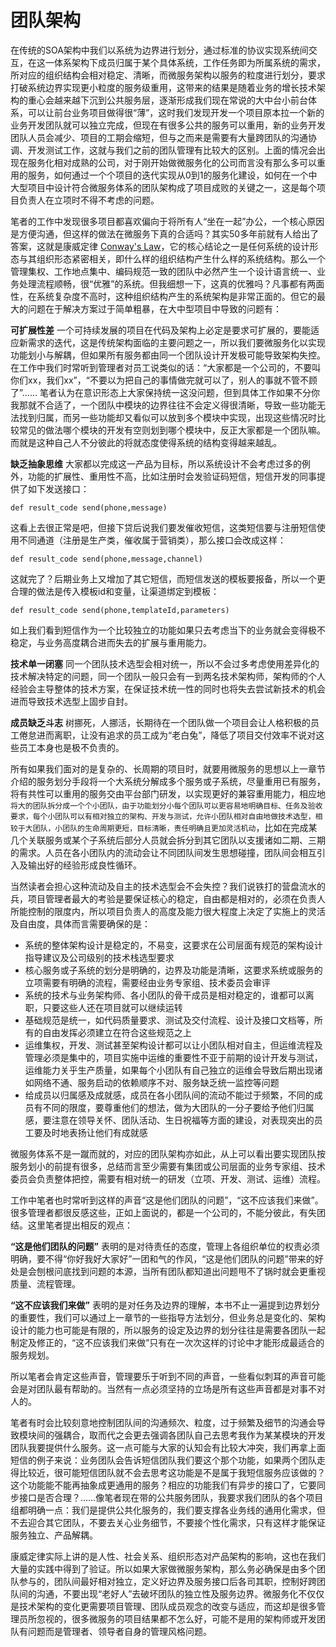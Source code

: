 # 团队架构

在传统的SOA架构中我们以系统为边界进行划分，通过标准的协议实现系统间交互，在这一体系架构下成员归属于某个具体系统，工作任务即为所属系统的需求，所对应的组织结构会相对稳定、清晰，而微服务架构以服务的粒度进行划分，要求打破系统边界实现更小粒度的服务级重用，这带来的结果是随着业务的增长技术架构的重心会越来越下沉到公共服务层，逐渐形成我们现在常说的大中台小前台体系，可以让前台业务项目做得很“薄”，这时我们发现开发一个项目原本拉一个新的业务开发团队就可以独立完成，但现在有很多公共的服务可以重用，新的业务开发团队人员会减少、项目的工期会缩短，但与之而来是需要有大量跨团队的沟通协调、开发测试工作，这就与我们之前的团队管理有比较大的区别。上面的情况会出现在服务化相对成熟的公司，对于刚开始做微服务化的公司而言没有那么多可以重用的服务，如何通过一个个项目的迭代实现从0到1的服务化建设，如何在一个中大型项目中设计符合微服务体系的团队架构成了项目成败的关键之一，这是每个项目负责人在立项时不得不考虑的问题。

笔者的工作中发现很多项目都喜欢偏向于将所有人“坐在一起”办公，一个核心原因是方便沟通，但这样的做法在微服务下真的合适吗？其实50多年前就有人给出了答案，这就是康威定律 [Conway's Law](http://www.melconway.com/Home/Conways_Law.html)，它的核心结论之一是任何系统的设计形态与其组织形态紧密相关，即什么样的组织结构产生什么样的系统结构。那么一个管理集权、工作地点集中、编码规范一致的团队中必然产生一个设计语言统一、业务处理流程顺畅，很“优雅”的系统。但我细想一下，这真的优雅吗？凡事都有两面性，在系统复杂度不高时，这种组织结构产生的系统架构是非常正面的。但它的最大的问题在于解决方案过于简单粗暴，在大中型项目中导致的问题有：

**可扩展性差** 一个可持续发展的项目在代码及架构上必定是要求可扩展的，要能适应新需求的迭代，这是传统架构面临的主要问题之一，所以我们要微服务化以实现功能划小与解耦，但如果所有服务都由同一个团队设计开发极可能导致架构失控。在工作中我们时常听到管理者对员工说类似的话：“大家都是一个公司的，不要叫你们xx，我们xx”，“不要以为把自己的事情做完就可以了，别人的事就不管不顾了”…… 笔者认为在意识形态上大家保持统一这没问题，但到具体工作如果不分你我那就不合适了，一个团队中模块的边界往往不会定义得很清晰，导致一些功能无法找到归属，而另一些功能却又看似可以放到多个模块中实现，出现这些情况时比较常见的做法哪个模块的开发有空则划到哪个模块中，反正大家都是一个团队嘛。而就是这种自己人不分彼此的将就态度使得系统的结构变得越来越乱。

**缺乏抽象思维** 大家都以完成这一产品为目标，所以系统设计不会考虑过多的例外，功能的扩展性、重用性不高，比如注册时会发验证码短信，短信开发的同事提供了如下发送接口：

    def result_code send(phone,message)

这看上去很正常是吧，但接下贷后说我们要发催收短信，这类短信要与注册短信使用不同通道（注册是生产类，催收属于营销类），那么接口会改成这样：

    def result_code send(phone,message,channel)

这就完了？后期业务上又增加了其它短信，而短信发送的模板要报备，所以一个更合理的做法是传入模板id和变量，让渠道绑定到模板：

    def result_code send(phone,templateId,parameters)

如上我们看到短信作为一个比较独立的功能如果只去考虑当下的业务就会变得极不稳定，与业务高度耦合进而失去的扩展与重用能力。

**技术单一闭塞** 同一个团队技术选型会相对统一，所以不会过多考虑使用差异化的技术解决特定的问题，同一个团队一般只会有一到两名技术架构师，架构师的个人经验会主导整体的技术方案，在保证技术统一性的同时也将失去尝试新技术的机会进而导致技术选型上固步自封。

**成员缺乏斗志** 树挪死，人挪活，长期待在一个团队做一个项目会让人格积极的员工倦怠进而离职，让没有追求的员工成为“老白兔”，降低了项目交付效率不说对这些员工本身也是极不负责的。

所有如果我们面对的是复杂的、长周期的项目时，就要用微服务的思想以上一章节介绍的服务划分手段将一个大系统分解成多个服务或子系统，尽量重用已有服务，将有共性可以重用的服务交由平台部门研发，以实现更好的兼容重用能力，相应地 ``将大的团队拆分成一个个小团队，由于功能划分小每个团队可以更容易地明确目标、任务及验收要求，每个小团队可以有相对独立的架构、开发与测试，允许小团队相对自由地做技术选型，相较于大团队，小团队的生命周期更短，目标清晰，责任明确且更加灵活机动``，比如在完成某几个关联服务或某个子系统后部分人员就会拆分到其它团队以支援诸如二期、三期的需求。人员在各小团队内的流动会让不同团队间发生思想碰撞，团队间会相互引入及输出好的经验形成良性循环。

当然读者会担心这种流动及自主的技术选型会不会失控？我们说铁打的营盘流水的兵，项目管理者最大的考验是要保证核心的稳定，自由都是相对的，必须在负责人所能控制的限度内，所以项目负责人的高度及能力很大程度上决定了实施上的灵活及自由度，具体而言需要确保的是：

* 系统的整体架构设计是稳定的，不易变，这要求在公司层面有规范的架构设计指导建议及公司级别的技术栈选型要求
* 核心服务或子系统的划分是明确的，边界及功能是清晰，这要求系统或服务的立项需要有明确的流程，需要经由业务专家组、技术委员会审评
* 系统的技术与业务架构师、各小团队的骨干成员是相对稳定的，谁都可以离职，只要这些人还在项目就可以继续运转
* 基础规范是统一，如代码质量要求、测试及交付流程、设计及接口文档等，所有的自由发挥必须建立在符合这些规范之上
* 运维集权，开发、测试甚至架构设计都可以让小团队相对自主，但运维流程及管理必须是集中的，项目实施中运维的重要性不亚于前期的设计开发与测试，运维能力关乎生产质量，如果每个小团队有自己独立的运维会导致后期出现诸如网络不通、服务启动的依赖顺序不对、服务缺乏统一监控等问题
* 给成员以归属感及成就感，成员在各小团队间的流动不能过于频繁，不同的成员有不同的限度，要尊重他们的想法，做为大团队的一分子要给予他们归属感，要注意在领导关怀、团队活动、生日祝福等方面的建设，对表现突出的员工要及时地表扬让他们有成就感

微服务体系不是一蹴而就的，对应的团队架构亦如此，从上可以看出要实现团队按服务划小的前提有很多，总结而言至少需要有集团或公司层面的业务专家组、技术委员会负责整体把控，需要有相对统一的研发（立项、开发、测试、运维）流程。

工作中笔者也时常听到这样的声音“这是他们团队的问题”，“这不应该我们来做”。很多管理者都很反感这些，正如上面说的，都是一个公司的，不能分彼此，有失团结。这里笔者提出相反的观点：

**“这是他们团队的问题”** 表明的是对待责任的态度，管理上各组织单位的权责必须明确，要不得“你好我好大家好”一团和气的作风，“这是他们团队的问题”带来的好处是会刨根问底找到问题的本源，当所有团队都知道出问题甩不了锅时就会更重视质量、流程管理。

**“这不应该我们来做”** 表明的是对任务及边界的理解，本书不止一遍提到边界划分的重要性，我们可以通过上一章节的一些指导方法划分，但业务总是变化的、架构设计的能力也可能是有限的，所以服务的设定及边界的划分往往是需要各团队一起制定及修正的，“这不应该我们来做”只有在一次次这样的讨论中才能形成最适合的服务规划。

所以笔者会肯定这些声音，管理要乐于听到不同的声音，一些看似刺耳的声音可能会是对团队最有帮助的。当然有一点必须坚持的立场是所有这些声音都是对事不对人的。

笔者有时会比较刻意地控制团队间的沟通频次、粒度，过于频繁及细节的沟通会导致模块间的强耦合，取而代之会更去强调各团队自己去思考我作为某某模块的开发团队我要提供什么服务。这一点可能与大家的认知会有比较大冲突，我们再拿上面短信的例子来说：业务团队会告诉短信团队我们要这个那个功能，如果两个团队走得比较近，很可能短信团队就不会去思考这功能是不是属于我短信服务应该做的？这个功能能不能再抽象成更通用的服务？相应的功能我们有异步的接口了，它要同步接口是否合理？……像笔者现在带的公共服务团队，我要求我们团队的各个项目组都明确一点：我们是提供公共化服务的，我们要支撑各业务线的通用化需求，但不去迎合其它团队，不要去关心业务细节，不要接个性化需求，只有这样才能保证服务独立、产品解耦。

康威定律实际上讲的是人性、社会关系、组织形态对产品架构的影响，这也在我们大量的实践中得到了验证。所以如果大家做微服务架构，那么务必确保是由多个团队参与的，团队间最好相对独立，定义好边界及服务接口后各司其职，控制好跨团队间的沟通，不要出现“老好人”去破坏团队的独立性及服务边界。微服务化不仅仅是技术架构的变化更需要项目管理、团队成员观念的改变与适应，而这却是很多管理员所忽视的，很多微服务的项目结果都不怎么好，可能不是用的架构师或开发团队有问题而是管理者、领导者自身的管理风格问题。
